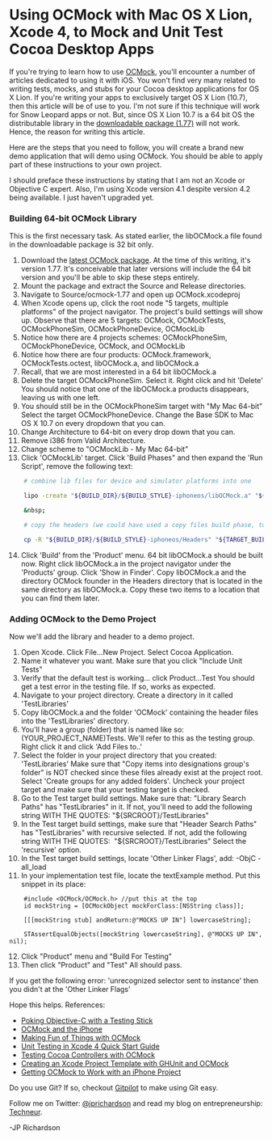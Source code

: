 <!--
author: JP
publish: Tue Nov 29 2011 17:03:07 GMT-0600 (CST)
status: publish
type: post
link: https://procbits.wordpress.com/2011/11/29/using-ocmock-with-mac-os-x-lion-xcode-4-to-mock-and-unit-test-cocoa-desktop-apps/
tags: Cocoa, Objective C
slug: 2011/11/29/using-ocmock-with-mac-os-x-lion-xcode-4-to-mock-and-unit-test-cocoa-desktop-apps
-->

Using OCMock with Mac OS X Lion, Xcode 4, to Mock and Unit Test Cocoa Desktop Apps
==================================================================================

If you're trying to learn how to use [OCMock](http://ocmock.org/),
you'll encounter a number of articles dedicated to using it with iOS.
You won't find very many related to writing tests, mocks, and stubs for
your Cocoa desktop applications for OS X Lion. If you're writing your
apps to exclusively target OS X Lion (10.7), then this article will be
of use to you. I'm not sure if this technique will work for Snow Leopard
apps or not. But, since OS X Lion 10.7 is a 64 bit OS the distributable
library in the [downloadable package
(1.77)](http://ocmock.org/downloads/ocmock-1.77.dmg) will not work.
Hence, the reason for writing this article.

Here are the steps that you need to follow, you will create a brand new
demo application that will demo using OCMock. You should be able to
apply part of these instructions to your own project.

I should preface these instructions by stating that I am not an Xcode or
Objective C expert. Also, I'm using Xcode version 4.1 despite version
4.2 being available. I just haven't upgraded yet.

### Building 64-bit OCMock Library

This is the first necessary task. As stated earlier, the libOCMock.a
file found in the downloadable package is 32 bit only.

1.  Download the [latest OCMock
    package](http://ocmock.org/downloads/ocmock-1.77.dmg). At the time
    of this writing, it's version 1.77. It's conceivable that later
    versions will include the 64 bit version and you'll be able to skip
    these steps entirely.
2.  Mount the package and extract the Source and Release directories.
3.  Navigate to Source/ocmock-1.77 and open up OCMock.xcodeproj
4.  When Xcode opens up, click the root node "5 targets, multiple
    platforms" of the project navigator. The project's build settings
    will show up. Observe that there are 5 targets: OCMock, OCMockTests,
    OCMockPhoneSim, OCMockPhoneDevice, OCMockLib
5.  Notice how there are 4 projects schemes: OCMockPhoneSim,
    OCMockPhoneDevice, OCMock, and OCMockLib
6.  Notice how there are four products: OCMock.framework,
    OCMockTests.octest, libOCMock.a, and libOCMock.a
7.  Recall, that we are most interested in a 64 bit libOCMock.a
8.  Delete the target OCMockPhoneSim. Select it. Right click and hit
    'Delete' You should notice that one of the libOCMock.a products
    disappears, leaving us with one left.
9.  You should still be in the OCMockPhoneSim target with "My Mac
    64-bit" Select the target OCMockPhoneDevice. Change the Base SDK to
    Mac OS X 10.7 on every dropdown that you can.
10. Change Architecture to 64-bit on every drop down that you can.
11. Remove i386 from Valid Architecture.
12. Change scheme to "OCMockLib - My Mac 64-bit"
13. Click 'OCMockLib' target. Click 'Build Phases" and then expand the
    'Run Script', remove the following text:

```bash
    # combine lib files for device and simulator platforms into one

    lipo -create "${BUILD_DIR}/${BUILD_STYLE}-iphoneos/libOCMock.a" "${BUILD_DIR}/${BUILD_STYLE}-iphonesimulator/libOCMock.a" -output "${TARGET_BUILD_DIR}/Library/libOCMock.a"

    &nbsp;

    # copy the headers (we could have used a copy files build phase, too)

    cp -R "${BUILD_DIR}/${BUILD_STYLE}-iphoneos/Headers" "${TARGET_BUILD_DIR}/Library"
```

14. Click 'Build' from the 'Product' menu. 64 bit libOCMock.a should be
    built now. Right click libOCMock.a in the project navigator under
    the 'Products' group. Click 'Show in Finder'. Copy libOCMock.a and
    the directory OCMock founder in the Headers directory that is
    located in the same directory as libOCMock.a. Copy these two items
    to a location that you can find them later.

### Adding OCMock to the Demo Project

Now we'll add the library and header to a demo project.

1.  Open Xcode. Click File...New Project. Select Cocoa Application.
2.  Name it whatever you want. Make sure that you click "Include Unit
    Tests"
3.  Verify that the default test is working... click Product...Test You
    should get a test error in the testing file. If so, works as
    expected.
4.  Navigate to your project directory. Create a directory in it called
    'TestLibraries'
5.  Copy libOCMock.a and the folder 'OCMock' containing the header files
    into the 'TestLibraries' directory.
6.  You'll have a group (folder) that is named like so:
    (YOUR\_PROJECT\_NAME)Tests. We'll refer to this as the testing
    group. Right click it and click 'Add Files to..'
7.  Select the folder in your project directory that you created:
    'TestLibraries' Make sure that "Copy items into designations group's
    folder" is NOT checked since these files already exist at the
    project root. Select 'Create groups for any added folders'. Uncheck
    your project target and make sure that your testing target is
    checked.
8.  Go to the Test target build settings. Make sure that: "Library
    Search Paths" has "TestLibraries" in it. If not, you'll need to add
    the following string WITH THE QUOTES: "\${SRCROOT}/TestLibraries"
9.  In the Test target build settings, make sure that "Header Search
    Paths" has "TestLibraries" with recursive selected. If not, add the
    following string WITH THE QUOTES:  "\${SRCROOT}/TestLibraries"
    Select the 'recursive' option.
10. In the Test target build settings, locate 'Other Linker Flags', add:
    -ObjC -all\_load
11. In your implementation test file, locate the textExample method. Put
    this snippet in its place:

```objc
    #include <OCMock/OCMock.h> //put this at the top
    id mockString = [OCMockObject mockForClass:[NSString class]];

    [[[mockString stub] andReturn:@"MOCKS UP IN"] lowercaseString];

    STAssertEqualObjects([mockString lowercaseString], @"MOCKS UP IN", nil);
```

12. Click "Product" menu and "Build For Testing"
13. Then click "Product" and "Test" All should pass.

If you get the following error: 'unrecognized selector sent to instance'
then you didn't at the 'Other Linker Flags'

Hope this helps. References:

-   [Poking Objective-C with a Testing
    Stick](http://everburning.com/news/poking-objective-c-with-a-testing-stick/)
-   [OCMock and the
    iPhone](http://iamthewalr.us/blog/2008/11/ocmock-and-the-iphone/)
-   [Making Fun of Things with
    OCMock](http://alexvollmer.com/posts/2010/06/28/making-fun-of-things-with-ocmock/)
-   [Unit Testing in Xcode 4 Quick Start
    Guide](http://www.raywenderlich.com/3716/unit-testing-in-xcode-4-quick-start-guide)
-   [Testing Cocoa Controllers with
    OCMock](http://erik.doernenburg.com/2008/07/testing-cocoa-controllers-with-ocmock/)
-   [Creating an Xcode Project Template with GHUnit and
    OCMock](http://www.sunetos.com/items/2011/01/21/creating-an-xcode-project-template-with-ghunit-and-ocmock/)
-   [Getting OCMock to Work with an iPhone
    Project](http://jtigger-learning.wikidot.com/getting-ocmock-to-work-with-an-iphone-project)

Do you use Git? If so, checkout [Gitpilot](http://gitpilot.com) to make
using Git easy.

Follow me on Twitter: [@jprichardson](http://twitter.com/jprichardson)
and read my blog on entrepreneurship: [Techneur](http://techneur.com).

-JP Richardson
